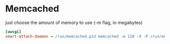 Memcached
=========

just choose the amount of memory to use (-m flag, in megabytes)

```ini
[uwsgi]
smart-attach-daemon = /run/memcached.pid memcached -m 128 -d -P /run/memcached.pid
```
